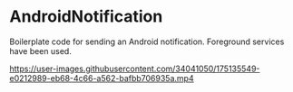 # AndroidNotification
Boilerplate code for sending an Android notification. Foreground services have been used.

https://user-images.githubusercontent.com/34041050/175135549-e0212989-eb68-4c66-a562-bafbb706935a.mp4

